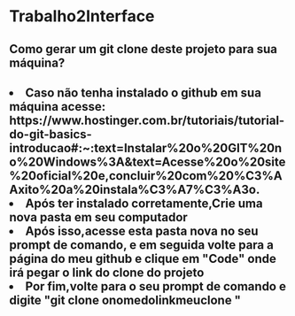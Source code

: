 # Trabalho2Interface

<h2>Como gerar um git clone deste projeto para sua máquina?<h2>

<li>Caso não tenha instalado o github em sua máquina acesse: <a> https://www.hostinger.com.br/tutoriais/tutorial-do-git-basics-introducao#:~:text=Instalar%20o%20GIT%20no%20Windows%3A&text=Acesse%20o%20site%20oficial%20e,concluir%20com%20%C3%AAxito%20a%20instala%C3%A7%C3%A3o.</a></li>
<li>Após ter instalado corretamente,Crie uma nova pasta em seu computador</li>
<li>Após isso,acesse esta pasta nova no seu prompt de comando, e em seguida volte para a página do meu github e clique em "Code" onde irá pegar o link do clone do projeto</li>
<li>Por fim,volte para o seu prompt de comando e digite "git clone onomedolinkmeuclone "</li>
